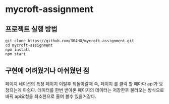 # mycroft-assignment

## 프로젝트 실행 방법

```
git clone https://github.com/304HO/mycroft-assignment.git
cd mycroft-assignment
npm install
npm start
```

## 구현에 어려웠거나 아쉬웠던 점

페이지 네이션의 특정 페이지 이탈후 되돌아갈때 즉, 페이지 를 클릭 할 때마다 api가 요청되는게 아쉽다. 데이터를 한번 받아온 페이지의 데이터는 저장한후 불러오는 방식으로 바꿔 api요청을 최소한으로 줄여 볼수 있을거같다.
